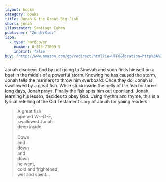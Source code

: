 ```yaml
---
layout: books
category: books
title: Jonah & the Great Big Fish
short: jonah
illustrator: Santiago Cohen
publisher: "ZonderKidz"
isbn:
  - type: hardcover
    number: 0-310-71099-5
    inprint: false
buy: "http://www.amazon.com/gp/redirect.html?ie=UTF8&location=http%3A%2F%2Fwww.amazon.com%2FJonah-Great-Rhonda-Gowler-Greene%2Fdp%2F0310710995%3Fie%3DUTF8%26s%3Dbooks%26qid%3D1207814549%26sr%3D8-16&tag=rhondgowlegre-20&linkCode=ur2&camp=1789&creative=9325"
---
```


Jonah disobeys God by not going to Ninevah and soon finds himself on a boat in the middle of a powerful storm. Knowing he has caused the storm, Jonah tells the mariners to throw him overboard. Once they do, Jonah is swallowed by a great fish. While stuck inside the belly of the fish for three long days, Jonah prays. Finally the fish spits him out upon land. Jonah, learning his lesson, decides to obey God. Using rhythm and rhyme, this is a lyrical retelling of the Old Testament story of Jonah for young readers.

<blockquote class="excerpt"><p2 class="excerpt">
A great fish <br />
opened W-I-D-E, <br />
swallowed Jonah <br />
deep inside.
<br /><br />
Down <br />
and <br />
down <br />
and <br />
down <br />
he went, <br />
cold and frightened, <br />
wet and spent…
</p2></blockquote>